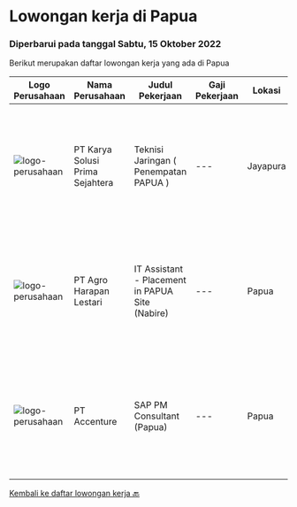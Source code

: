 
  # Lowongan kerja di Papua

  ### Diperbarui pada tanggal Sabtu, 15 Oktober 2022

  Berikut merupakan daftar lowongan kerja yang ada di Papua

  |Logo Perusahaan | Nama Perusahaan | Judul Pekerjaan | Gaji Pekerjaan | Lokasi | Deskripsi | Tanggal diunggah | Pranala |
  | -------------- | --------------- | --------------- | --------- | --------- | -------------- | ------- | ----------- |
  |![logo-perusahaan](https://image-service-cdn.seek.com.au/bb0f2c313297f2db3d497466b95d7da85644edc0/ee4dce1061f3f616224767ad58cb2fc751b8d2dc)|PT Karya Solusi Prima Sejahtera|Teknisi Jaringan ( Penempatan PAPUA )|---|Jayapura|KUALIFIKASI Pendidikan minimal SMK Teknik Komputer &amp; Jaringan/Arus Lemah/sejenisnya Memiliki pengalaman sebagai teknisi minimal 1 tahun  Memiliki...|Kamis, 13 Oktober 2022|https://www.jobstreet.co.id/id/job/teknisi-jaringan-penempatan-papua-4066561?token=0~06280bb6-5f3a-4663-8d5d-0ae6e241c77c&sectionRank=1&jobId=jobstreet-id-job-4066561|
|![logo-perusahaan](https://image-service-cdn.seek.com.au/cf504cf0fd63cff79d8947c0ec301d1bfb683f57/ee4dce1061f3f616224767ad58cb2fc751b8d2dc)|PT Agro Harapan Lestari|IT Assistant - Placement in PAPUA Site (Nabire)|---|Papua|Job Descriptions: Microsoft Windows Server (2003, 2008R2) administration, installation, disaster recovery planning, backups, performance analysis, and...|Minggu, 02 Oktober 2022|https://www.jobstreet.co.id/id/job/it-assistant-placement-in-papua-site-nabire-4043199?token=0~06280bb6-5f3a-4663-8d5d-0ae6e241c77c&sectionRank=2&jobId=jobstreet-id-job-4043199|
|![logo-perusahaan](https://image-service-cdn.seek.com.au/b7421b8f8728c12962b323fe7c97484c15d95994/ee4dce1061f3f616224767ad58cb2fc751b8d2dc)|PT Accenture|SAP PM Consultant (Papua)|---|Papua|Accenture is a leading global professional services company, providing a broad range of services in strategy and consulting, interactive, technology...|Rabu, 05 Oktober 2022|https://www.jobstreet.co.id/id/job/sap-pm-consultant-papua-4037481?token=0~06280bb6-5f3a-4663-8d5d-0ae6e241c77c&sectionRank=3&jobId=jobstreet-id-job-4037481|


  [Kembali ke daftar lowongan kerja 🔙](../README.md#daftar-lowongan-kerja)
  